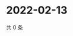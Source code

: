 # 2022-02-13

共 0 条

<!-- BEGIN WEIBO -->
<!-- 最后更新时间 Sun Feb 13 2022 07:11:04 GMT+0800 (China Standard Time) -->

<!-- END WEIBO -->
